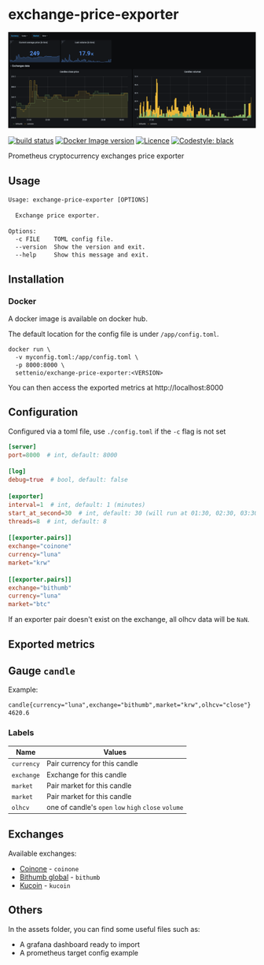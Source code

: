 # exchange-price-exporter

<img src="./assets/screenshot.png">

<a href="../../actions"><img alt="build status" src="https://github.com/setten-io/exchange-price-exporter/workflows/build/badge.svg"></a>
<a href="https://hub.docker.com/repository/docker/settenio/exchange-price-exporter"><img alt="Docker Image version" src="https://img.shields.io/docker/v/settenio/exchange-price-exporter?sort=semver"></a>
<a href="LICENSE"><img alt="Licence" src="https://img.shields.io/github/license/setten-io/exchange-price-exporter"></a>
<a href="https://github.com/psf/black"><img alt="Codestyle: black" src="https://img.shields.io/badge/codestyle-black-black"></a>

Prometheus cryptocurrency exchanges price exporter



## Usage

```
Usage: exchange-price-exporter [OPTIONS]

  Exchange price exporter.

Options:
  -c FILE    TOML config file.
  --version  Show the version and exit.
  --help     Show this message and exit.
```

## Installation

### Docker

A docker image is available on docker hub.

The default location for the config file is under `/app/config.toml`.

```
docker run \
  -v myconfig.toml:/app/config.toml \
  -p 8000:8000 \
  settenio/exchange-price-exporter:<VERSION>
```

You can then access the exported metrics at http://localhost:8000

## Configuration

Configured via a toml file, use `./config.toml` if the `-c` flag is not set

```toml
[server]
port=8000  # int, default: 8000

[log]
debug=true  # bool, default: false

[exporter]
interval=1  # int, default: 1 (minutes)
start_at_second=30  # int, default: 30 (will run at 01:30, 02:30, 03:30, etc.)
threads=8  # int, default: 8

[[exporter.pairs]]
exchange="coinone"
currency="luna"
market="krw"

[[exporter.pairs]]
exchange="bithumb"
currency="luna"
market="btc"
```

If an exporter pair doesn't exist on the exchange, all olhcv data will be `NaN`.

## Exported metrics

## Gauge `candle`

Example:

```node
candle{currency="luna",exchange="bithumb",market="krw",olhcv="close"} 4620.6
```

### Labels

| Name       | Values                                               |
|------------|------------------------------------------------------|
| `currency` | Pair currency for this candle                        |
| `exchange` | Exchange for this candle                             |
| `market`   | Pair market for this candle                          |
| `market`   | Pair market for this candle                          |
| `olhcv`    | one of candle's `open` `low` `high` `close` `volume` |

## Exchanges

Available exchanges:

- [Coinone](https://coinone.co.kr/) - `coinone`
- [Bithumb global](https://bithumb.com) - `bithumb`
- [Kucoin](https://www.kucoin.com/) - `kucoin`

## Others

In the assets folder, you can find some useful files such as:

- A grafana dashboard ready to import
- A prometheus target config example
